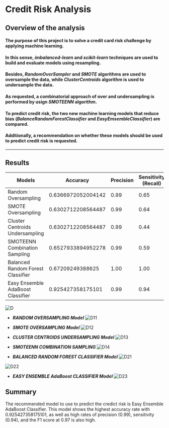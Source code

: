 # Credit Risk Analysis

## Overview of the analysis
#### The purpose of this project is to solve a credit card risk challenge by applying machine learning. 
#### In this sense, ***imbalanced-learn*** and ***scikit-learn*** techniques are used to build and evaluate models using resampling. 
#### Besides,  ***RandomOverSampler*** and ***SMOTE*** algorithms are used to oversample the data, while ***ClusterCentroids*** algorithm is used to undersample the data. 
#### As requested, a combinatorial approach of over and undersampling is performed by usign ***SMOTEENN*** algorithm. 
#### To predict credit risk, the two new machine learning models that reduce bias (***BalanceRandomForestClassifier*** and ***EasyEmsembleClassifier***) are compared. 
#### Additionally, a recommendation on whether these models should be used to predict credit risk is requested. 

---
## Results

<table class="t1" 
<thead>
<tr><th> Models </th><th> Accuracy </th><th> Precision </th><th> Sensitivity (Recall) </th><th> F1 Score </th></tr>
</thead>
<tbody>
<tr><td>Random Oversampling</td><td>0.6366972052004142</td><td>0.99</td><td>0.65</td><td>0.79</td></tr>
<tr><td>SMOTE Oversampling</td><td>0.6302712208564487</td><td>0.99</td><td>0.64</td><td>0.78</td></tr>
<tr><td>Cluster Centroids Undersampling</td><td>0.6302712208564487</td><td>0.99</td><td>0.44</td><td>0.60</td></tr>
<tr><td>SMOTEENN Combination Sampling</td><td>0.6527933894952278</td><td>0.99</td><td>0.59</td><td>0.74</td></tr>
<tr><td>Balanced Random Forest Classifier</td><td>0.67209249388625</td><td>1.00</td><td>1.00</td><td>1.00</td></tr>
<tr><td>Easy Ensemble AdaBoost Classifier</td><td>0.925427358175101</td><td>0.99</td><td>0.94</td><td>0.97</td></tr>
</tbody>
</table>

![D](https://github.com/Connectime4ever/Credit_Risk_Analysis/blob/main/D.png)


+ ***RANDOM OVERSAMPLING Model***
![D11](https://github.com/Connectime4ever/Credit_Risk_Analysis/blob/main/D11.png)

+ ***SMOTE OVERSAMPLING Model***
![D12](https://github.com/Connectime4ever/Credit_Risk_Analysis/blob/main/D12.png)

+ ***CLUSTER CENTROIDS UNDERSAMPLING Model***
![D13](https://github.com/Connectime4ever/Credit_Risk_Analysis/blob/main/D13.png)

+ ***SMOTEENN COMBINATION SAMPLING***
![D14](https://github.com/Connectime4ever/Credit_Risk_Analysis/blob/main/D14.png)

+ ***BALANCED RANDOM FOREST CLASSIFIER Model***
![D21](https://github.com/Connectime4ever/Credit_Risk_Analysis/blob/main/D21.png)

![D22](https://github.com/Connectime4ever/Credit_Risk_Analysis/blob/main/D22.png)

+ ***EASY ENSEMBLE AdaBoost CLASSIFIER Model***
![D23](https://github.com/Connectime4ever/Credit_Risk_Analysis/blob/main/D23.png)



## Summary

The recommended model to use to predict the credict risk is Easy Ensemble AdaBoost Classifier. This model shows the highest accuracy rate with 0.925427358175101, as well as high rates of precision (0.99), sensitivity (0.94), and the F1 score at 0.97 is also high. 
